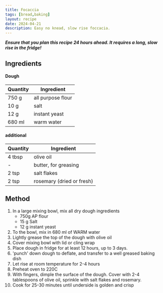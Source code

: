 ```yaml
---
title: Focaccia
tags: [bread,baking]
layout: recipe
date: 2024-04-21
description: Easy no knead, slow rise foccacia. 
---
```


***Ensure that you plan this recipe 24 hours ahead. It requires a long, slow rise in the fridge!***


## Ingredients

#### Dough

|Quantity|Ingredient
|-|-
|750 g|all purpose flour
|10 g|salt
|12 g|instant yeast
|680 ml |warm water

#### additional

|Quantity|Ingredient
|-|-
|4 tbsp|olive oil
|-|butter, for greasing
|2 tsp|salt flakes
|2 tsp|rosemary (dried or fresh)

## Method

1. In a large mixing bowl, mix all dry dough ingredients
    - 750g AP flour
    - 15 g Salt
    - 12 g instant yeast
2. To the bowl, mix in 680 ml of WARM water
3. Lightly grease the top of the dough with olive oil
4. Cover mixing bowl with lid or cling wrap
5. Place dough in fridge for at least 12 hours, up to 3 days.
6. 'punch' down dough to deflate, and transfer to a well greased baking dish
7. Let rise at room temperature for 2-4 hours
8. Preheat oven to 220C
9. With fingers, dimple the surface of the dough. Cover with 2-4 tablespoons of olive oil, sprinkle with salt flakes and rosemary.
10. Cook for 25-30 minutes until underside is golden and crisp




    